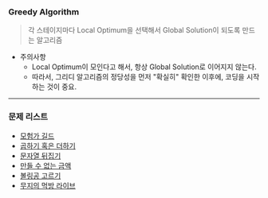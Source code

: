 ### Greedy Algorithm
> 각 스테이지마다 Local Optimum을 선택해서 Global Solution이 되도록 만드는 알고리즘
    
* 주의사항
  * Local Optimum이 모인다고 해서, 항상 Global Solution로 이어지지 않는다.
  * 따라서, 그리디 알고리즘의 정당성을 먼저 "확실히" 확인한 이후에, 코딩을 시작하는 것이 중요.

<hr>

### 문제 리스트

* [모험가 길드](https://github.com/PoSungKim/algorithm_review/blob/master/greedy/1.%EB%AA%A8%ED%97%98%EA%B0%80%20%EA%B8%B8%EB%93%9C.md)
* [곱하기 혹은 더하기](https://github.com/PoSungKim/algorithm_review/blob/master/greedy/2.%EA%B3%B1%ED%95%98%EA%B8%B0%20%ED%98%B9%EC%9D%80%20%EB%8D%94%ED%95%98%EA%B8%B0.md)
* [문자열 뒤집기](https://github.com/PoSungKim/algorithm_review/blob/master/greedy/3.%EB%AC%B8%EC%9E%90%EC%97%B4%20%EB%92%A4%EC%A7%91%EA%B8%B0.md)
* [만들 수 없는 금액](https://github.com/PoSungKim/algorithm_review/blob/master/greedy/4.%EB%A7%8C%EB%93%A4%20%EC%88%98%20%EC%97%86%EB%8A%94%20%EA%B8%88%EC%95%A1.md)
* [볼링공 고르기](https://github.com/PoSungKim/algorithm_review/blob/master/greedy/5.%EB%B3%BC%EB%A7%81%EA%B3%B5%20%EA%B3%A0%EB%A5%B4%EA%B8%B0.md)
* [무지의 먹방 라이브](https://github.com/PoSungKim/algorithm_review/blob/master/greedy/6.%EB%AC%B4%EC%A7%80%EC%9D%98%20%EB%A8%B9%EB%B0%A9%20%EB%9D%BC%EC%9D%B4%EB%B8%8C.md)

